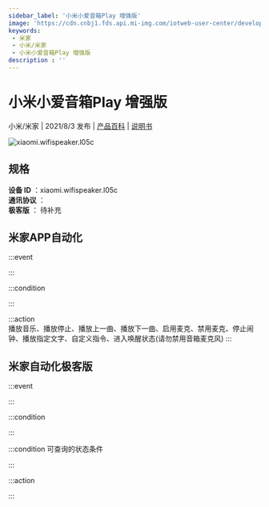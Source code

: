 ```yaml
---
sidebar_label: '小米小爱音箱Play 增强版'
image: 'https://cdn.cnbj1.fds.api.mi-img.com/iotweb-user-center/developer_1679047809957B3pwNWDO.png?GalaxyAccessKeyId=AKVGLQWBOVIRQ3XLEW&Expires=9223372036854775807&Signature=MxunDyuRbM2AFjEuH9I4B52HSKI='
keywords: 
 - 米家
 - 小米/米家
 - 小米小爱音箱Play 增强版
description : ''
---
```

# 小米小爱音箱Play 增强版

小米/米家 | 2021/8/3 发布 | [产品百科](https://home.mi.com/webapp/content/baike/product/index.html?model=xiaomi.wifispeaker.l05c/) | [说明书](https://home.mi.com/views/introduction.html?model=xiaomi.wifispeaker.l05c&region=cn)

![xiaomi.wifispeaker.l05c](https://cdn.cnbj1.fds.api.mi-img.com/iotweb-user-center/developer_1679047809957B3pwNWDO.png?GalaxyAccessKeyId=AKVGLQWBOVIRQ3XLEW&Expires=9223372036854775807&Signature=MxunDyuRbM2AFjEuH9I4B52HSKI=)

## 规格  
> 
**设备 ID** ：xiaomi.wifispeaker.l05c  
**通讯协议** ：  
**极客版**  ： 待补充 


## 米家APP自动化  

:::event  

:::

:::condition  

:::

:::action   
播放音乐、播放停止、播放上一曲、播放下一曲、启用麦克、禁用麦克、停止闹钟、播放指定文字、自定义指令、进入唤醒状态(请勿禁用音箱麦克风)
:::

## 米家自动化极客版  

:::event  

:::

:::condition  

:::

:::condition 可查询的状态条件  

:::

:::action  

:::

        
